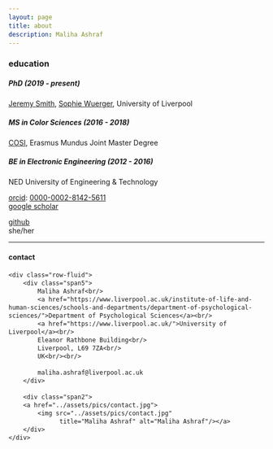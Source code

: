 ```yaml
---
layout: page
title: about
description: Maliha Ashraf
---
```


### education

##### PhD (2019 - present)
[Jeremy Smith](https://www.liverpool.ac.uk/electrical-engineering-and-electronics/staff/jeremy-smith/), [Sophie Wuerger](https://pcwww.liv.ac.uk/~sophiew/), University of Liverpool<br/>
##### MS in Color Sciences (2016 - 2018)
[COSI](https://cosi-master.eu/scholarships/), Erasmus Mundus Joint Master Degree<br/>
##### BE in Electronic Engineering (2012 - 2016)
NED University of Engineering & Technology <br/>


[orcid](https://orcid.org): [0000-0002-8142-5611](https://orcid.org/0000-0002-8142-5611)<br/>
[google scholar](https://scholar.google.com/citations?user=9Jl9K3wAAAAJ&hl=en)<br/>
<!-- [impactstory](https://impactstory.org/u/0000-0002-4914-6671)<br/> -->
[github](https://github.com/MalihaAshraf)<br/>
she/her

---

<div class="container">
<h4><a name="contact"></a>contact</h4>

    <div class="row-fluid">
        <div class="span5">
            Maliha Ashraf<br/>
            <a href="https://www.liverpool.ac.uk/institute-of-life-and-human-sciences/schools-and-departments/department-of-psychological-sciences/">Department of Psychological Sciences</a><br/>
            <a href="https://www.liverpool.ac.uk/">University of Liverpool</a><br/>
            Eleanor Rathbone Building<br/>
            Liverpool, L69 7ZA<br/>
            UK<br/><br/>

            maliha.ashraf@liverpool.ac.uk
        </div>

        <div class="span2">
        <a href="../assets/pics/contact.jpg">
            <img src="../assets/pics/contact.jpg"
                  title="Maliha Ashraf" alt="Maliha Ashraf"/></a>
        </div>
    </div>
</div>
